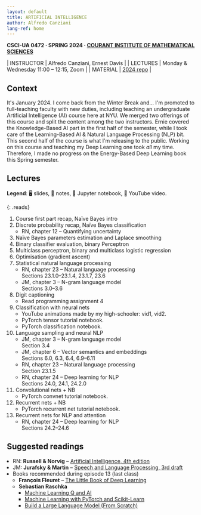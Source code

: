 ```yaml
---
layout: default
title: ARTIFICIAL INTELLIGENCE
author: Alfredo Canziani
lang-ref: home
---
```


**CSCI-UA 0472 · SPRING 2024 · [COURANT INSTITUTE OF MATHEMATICAL SCIENCES](https://cims.nyu.edu/)**

| INSTRUCTOR  | Alfredo Canziani, Ernest Davis                                   |
| LECTURES    | Monday & Wednesday 11:00 – 12:15, Zoom                           |
| MATERIAL    | [2024 repo](https://github.com/Atcold/NYU-AISP24)                |


## Context

It's January 2024. I come back from the Winter Break and… I'm promoted to full-teaching faculty with new duties, including teaching an undergraduate Artificial Intelligence (AI) course here at NYU. We merged two offerings of this course and split the content among the two instructors. Ernie covered the Knowledge-Based AI part in the first half of the semester, while I took care of the Learning-Based AI & Natural Language Processing (NLP) bit. This second half of the course is what I'm releasing to the public.
Working on this course and teaching my Deep Learning one took *all* my time. Therefore, I made no progress on the Energy-Based Deep Learning book this Spring semester.


## Lectures
<style>
    .reads ul  {
  padding-left: 12pt;
  opacity: 0.5;
}
</style>
**Legend**: 🖥 slides, 📝 notes, 📓 Jupyter notebook, 🎥 YouTube video.

{: .reads}

 1. Course first part recap, Naïve Bayes intro
 2. Discrete probability recap, Naïve Bayes classification
    - RN, chapter 12 – Quantifying uncertainty
 3. Naïve Bayes parameters estimation and Laplace smoothing
 4. Binary classifier evaluation, binary Perceptron
 5. Multiclass perceptron, binary and multiclass logistic regression
 6. Optimisation (gradient ascent)
 7. Statistical natural language processing
    - RN, chapter 23 – Natural language processing\
      Sections 23.1.0–23.1.4, 23.1.7, 23.6
    - JM, chapter 3 – N-gram language model\
      Sections 3.0–3.6
 8. Digit captioning
    - Read programming assignment 4
 9. Classification with neural nets
    - YouTube animations made by my high-schooler: vid1, vid2.
    - PyTorch tensor tutorial notebook.
    - PyTorch classification notebook.
 10. Language sampling and neural NLP
     - JM, chapter 3 – N-gram language model\
       Section 3.4
     - JM, chapter 6 – Vector semantics and embeddings\
       Sections 6.0, 6.3, 6.4, 6.9–6.11
     - RN, chapter 23 – Natural language processing\
       Section 23.1.5
     - RN, chapter 24 – Deep learning for NLP\
       Sections 24.0, 24.1, 24.2.0
 11. Convolutional nets + NB
     - PyTorch convnet tutorial notebook.
 12. Recurrent nets + NB
     - PyTorch recurrent net tutorial notebook.
 13. Recurrent nets for NLP and attention
     - RN, chapter 24 – Deep learning for NLP\
       Sections 24.2–24.6


## Suggested readings
<style>
    ul  {
  padding-left: 12pt;
}
</style>
 - RN: **Russell & Norvig** – [Artificial Intelligence, 4th edition](https://aima.cs.berkeley.edu/)
 - JM: **Jurafsky & Martin** – [Speech and Language Processing, 3rd draft](https://web.stanford.edu/~jurafsky/slp3/)
 - Books recommended during episode 13 (last class)
    - **François Fleuret** – [The Little Book of Deep Learning](https://fleuret.org/francois/lbdl.html)
    - **Sebastian Raschka**
       - [Machine Learning Q and AI](https://leanpub.com/machine-learning-q-and-ai/)
       - [Machine Learning with PyTorch and Scikit-Learn](https://www.packtpub.com/product/machine-learning-with-pytorch-and-scikit-learn/9781801819312)
       - [Build a Large Language Model (From Scratch)](https://www.manning.com/books/build-a-large-language-model-from-scratch)